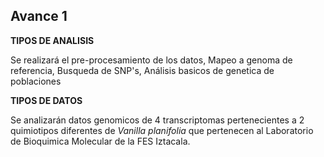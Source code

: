 ## Avance 1

**TIPOS DE ANALISIS**

Se realizará el pre-procesamiento de los datos, Mapeo a genoma de referencia, Busqueda de SNP's, Análisis basicos de genetica de poblaciones

**TIPOS DE DATOS**

Se analizarán datos genomicos de 4 transcriptomas pertenecientes a 2 quimiotipos diferentes de *Vanilla planifolia* que pertenecen al Laboratorio de Bioquimica Molecular de la FES Iztacala. 
